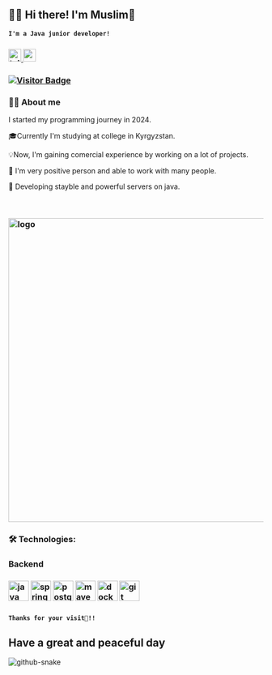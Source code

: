 <h2>🏄‍♂️ Hi there! I'm Muslim👋</h2>

**`I'm a Java junior developer!`**

<h3>
<div align="left">
  <a href="https://t.me/AkeSweezy" target="_blank">
    <img src="https://img.shields.io/static/v1?message=Telegram&logo=telegram&label=&color=0088cc&logoColor=white&labelColor=&style=for-the-badge" height="25" alt="telegram logo" />
  </a>
  <a href="https://mailto:dautov.292009@gmail.com">
    <img src="https://img.shields.io/badge/Gmail-D14836?style=for-the-badge&logo=gmail&logoColor=white" height="25" alt="gmail logo" />
  </a>
</div>
</h3>

<h3>
<div align="left">
  <a href="https://visitor-badge.laobi.icu/badge?page_id=Sweezy352.Sweezy352">
    <img src="https://visitor-badge.laobi.icu/badge?page_id=Sweezy352.Sweezy352" alt="Visitor Badge" />
  </a>
</div>
</h3>



<h3 align="left">👩‍💻  About me</h3>


<p align="left">I started my programming journey in 2024.<br>
  
  🎓Currently I'm studying at college in Kyrgyzstan.<br>
  
  💡Now, I'm gaining comercial experience by working on a lot of projects.<br>
  
  🤝 I'm very positive person and able to work with many people. <br>
  
  🎯 Developing stayble and powerful servers on java.</p><br>


<h3>
<p align="left">
 <img width="600" src="https://miro.medium.com/v2/resize:fit:800/1*dXCMjbZeIB_Afn8Sn53HeA.gif" alt="logo"/>
</p>
</h3>

###

<h3 align="left">🛠 Technologies:</h3>

<h3>Backend</h3>

<h3>
<div align="left">
  <img src="https://cdn.jsdelivr.net/gh/devicons/devicon/icons/java/java-original.svg" height="40" alt="java logo" />
  <img src="https://skillicons.dev/icons?i=spring" height="40" alt="spring framework logo" />
  <img src="https://skillicons.dev/icons?i=postgres" height="40" alt="postgresql logo" />
  <img src="https://skillicons.dev/icons?i=maven" height="40" alt="maven logo" />
  <img src="https://skillicons.dev/icons?i=docker" height="40" alt="docker logo" />
  <img src="https://skillicons.dev/icons?i=git" height="40" alt="git logo" />
</div>
</h3>

###

**`Thanks for your visit👋!!`**

<h2 align="left">Have a great and peaceful day</h2>

<picture>
  <source media="(prefers-color-scheme: dark)" srcset="https://raw.githubusercontent.com/tobiasmeyhoefer/tobiasmeyhoefer/output/github-snake-dark.svg" />
  <source media="(prefers-color-scheme: light)" srcset="https://raw.githubusercontent.com/tobiasmeyhoefer/tobiasmeyhoefer/output/github-snake.svg" />
  <img alt="github-snake" src="https://raw.githubusercontent.com/tobiasmeyhoefer/tobiasmeyhoefer/output/github-snake.svg" />
</picture>

###

<!--
**Sweezy352/Sweezy352** is a ✨ _special_ ✨ repository because its `README.md` (this file) appears on your GitHub profile.

Here are some ideas to get you started:

- 🔭 I’m currently working on ...
- 🌱 I’m currently learning ...
- 👯 I’m looking to collaborate on ...
- 🤔 I’m looking for help with ...
- 💬 Ask me about ...
- 📫 How to reach me: ...
- 😄 Pronouns: ...
- ⚡ Fun fact: ...
-->
